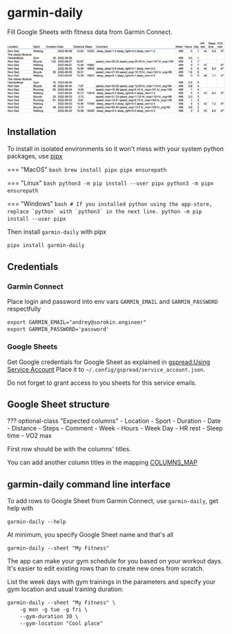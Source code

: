 # garmin-daily

Fill Google Sheets with fitness data from Garmin Connect.

![garmin-daily.png](garmin-daily.png)

## Installation
To install in isolated environments so it won't mess with your system python packages, 
use [pipx](https://pypa.github.io/pipx/)

=== "MacOS"
    ```bash
    brew install pipx
    pipx ensurepath
    ```

=== "Linux"
    ```bash
    python3 -m pip install --user pipx
    python3 -m pipx ensurepath
    ```

=== "Windows"
    ```bash
    # If you installed python using the app-store, replace `python` with `python3` in the next line.
    python -m pip install --user pipx
    ```

Then install `garmin-daily` with pipx
```bash
pipx install garmin-daily
```

## Credentials

### Garmin Connect
Place login and password into env vars `GARMIN_EMAIL` and `GARMIN_PASSWORD` respectfully

    export GARMIN_EMAIL="andrey@sorokin.engineer"
    export GARMIN_PASSWORD='password'

### Google Sheets
Get Google credentials for Google Sheet as explained in [gspread:Using Service Account](https://docs.gspread.org/en/latest/oauth2.html#enable-api-access-for-a-project)
Place it to `~/.config/gspread/service_account.json`.

Do not forget to grant access to you sheets for this service emails.

## Google Sheet structure

??? optional-class "Expected columns"
    - Location
    - Sport
    - Duration
    - Date
    - Distance
    - Steps
    - Comment
    - Week
    - Hours
    - Week Day
    - HR rest
    - Sleep time
    - VO2 max

First row should be with the columns' titles.

You can add another column titles in the mapping [COLUMNS_MAP](api-reference/columns_mapper/)

## garmin-daily command line interface

To add rows to Google Sheet from Garmin Connect, use `garmin-daily`, get help with

    garmin-daily --help

At minimum, you specify Google Sheet name and that's all

    garmin-daily --sheet "My Fitness"

The app can make your gym schedule for you based on your workout days.
It's easier to edit existing rows than to create new ones from scratch.

List the week days with gym trainings in the parameters
and specify your gym location and usual training duration:

    garmin-daily --sheet "My Fitness" \
        -g mon -g tue -g fri \
        --gym-duration 30 \
        --gym-location "Cool place"

